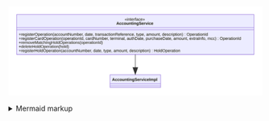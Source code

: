 <!-- generated by mermaid compile action - START -->
![~mermaid diagram 1~](/diagrams/src_site_accounting-module-md-1.svg)
<details>
  <summary>Mermaid markup</summary>

```mermaid
classDiagram
    direction LR
    class AccountingService {
        +registerOperation(accountNumber, date, transactionReference, type, amount, description) OperationId
        +registerCardOperation(operationId, cardNumber, terminal, authDate, purchaseDate, amount, extraInfo, mcc) OperationId
        +removeMatchingHoldOperations(operationId)
        +deleteHoldOperation(hold)
        +registerHoldOperation(accountNumber, date, type, amount, description) HoldOperation
    }
    <<interface>> AccountingService
    class AccountingServiceImpl {
    }
    
    AccountingService --|> AccountingServiceImpl
```

</details>
<!-- generated by mermaid compile action - END -->
